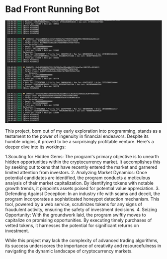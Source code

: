 # Bad Front Running Bot

![hippo](https://github.com/Ljankovi2003/A-Bad-Front-Running-Bot/blob/main/bot.gif)

This project, born out of my early exploration into programming, stands as a testament to the power of ingenuity in financial endeavors. Despite its humble origins, it proved to be a surprisingly profitable venture. Here's a deeper dive into its workings:

1.Scouting for Hidden Gems: The program's primary objective is to unearth hidden opportunities within the cryptocurrency market. It accomplishes this by seeking out tokens that have recently entered the market and garnered limited attention from investors.
2. Analyzing Market Dynamics: Once potential candidates are identified, the program conducts a meticulous analysis of their market capitalization. By identifying tokens with notable growth trends, it pinpoints assets poised for potential value appreciation.
3. Defending Against Deception: In an industry rife with scams and deceit, the program incorporates a sophisticated honeypot detection mechanism. This tool, powered by a web service, scrutinizes tokens for any signs of fraudulent activity, ensuring the safety of investment decisions.
4. Seizing Opportunity: With the groundwork laid, the program swiftly moves to capitalize on promising opportunities. By executing timely purchases of vetted tokens, it harnesses the potential for significant returns on investment.

While this project may lack the complexity of advanced trading algorithms, its success underscores the importance of creativity and resourcefulness in navigating the dynamic landscape of cryptocurrency markets.
